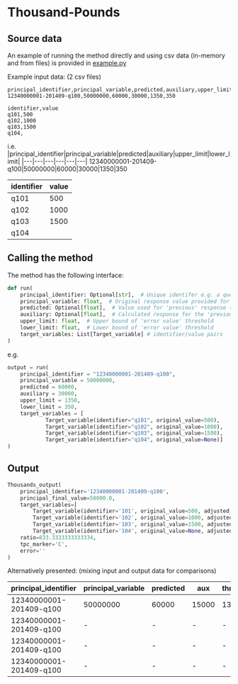 # Thousand-Pounds

## Source data

An example of running the method directly and using csv data (in-memory and from files) is provided in [example.py](example.py)

Example input data: (2 csv files)

```
principal_identifier,principal_variable,predicted,auxiliary,upper_limit,lower_limit
12340000001-201409-q100,50000000,60000,30000,1350,350

identifier,value
q101,500
q102,1000
q103,1500
q104,
```

i.e.
|principal_identifier|principal_variable|predicted|auxiliary|upper_limit|lower_limit|
|---|---|---|---|---|---|
12340000001-201409-q100|50000000|60000|30000|1350|350

|identifier|value|
|-|-|
q101|500
q102|1000
q103|1500
q104|

## Calling the method

The method has the following interface:

```python
def run(
    principal_identifier: Optional[str],  # Unique identifer e.g. a question code/ruref/period/id/combination of all of thse
    principal_variable: float,  # Original response value provided for the 'current' period
    predicted: Optional[float],  # Value used for 'previous' response (Returned/Imputed/Constructed)
    auxiliary: Optional[float],  # Calculated response for the 'previous' period
    upper_limit: float,  # Upper bound of 'error value' threshold
    lower_limit: float,  # Lower bound of 'error value' threshold
    target_variables: List[Target_variable] # identifier/value pairs
)
```

e.g.

```python
output = run(
    principal_identifier = "12340000001-201409-q100",
    principal_variable = 50000000,
    predicted = 60000,
    auxiliary = 30000,
    upper_limit = 1350,
    lower_limit = 350,
    target_variables = [
            Target_variable(identifier="q101", original_value=500),
            Target_variable(identifier="q102", original_value=1000),
            Target_variable(identifier="q103", original_value=1500),
            Target_variable(identifier="q104", original_value=None)]
)
```

## Output

```python
Thousands_output(
    principal_identifier='12340000001-201409-q100',
    principal_final_value=50000.0,
    target_variables=[
        Target_variable(identifier='101', original_value=500, adjusted_value=0.5),
        Target_variable(identifier='102', original_value=1000, adjusted_value=1.0),
        Target_variable(identifier='103', original_value=1500, adjusted_value=1.5),
        Target_variable(identifier='104', original_value=None, adjusted_value=None)],
    ratio=833.3333333333334,
    tpc_marker='C',
    error=''
)
```

Alternatively presented: (mixing input and output data for comparisons)

|principal_identifier|principal_variable|predicted|aux|threshold_upper|threshold_lower|TPC_marker|ratio|principal_final_value|linked_question|linked_value|linked_final_value
|---|---|---|---|---|---|---|---|---|---|---|---|
12340000001-201409-q100|50000000|60000|15000|1350|350|C|1000.0|50000.0|q101|500|0.5
12340000001-201409-q100|-|-|-|-|-|-|-|-|q102|1000|1
12340000001-201409-q100|-|-|-|-|-|-|-|-|q103|1500|1.5
12340000001-201409-q100|-|-|-|-|-|-|-|-|q104||
